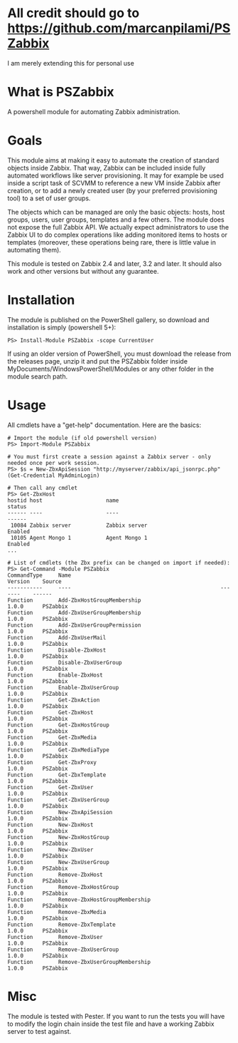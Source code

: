# All credit should go to https://github.com/marcanpilami/PSZabbix
I am merely extending this for personal use


# What is PSZabbix

A powershell module for automating Zabbix administration.

# Goals

This module aims at making it easy to automate the creation of standard 
objects inside Zabbix. That way, Zabbix can be included inside fully 
automated workflows like server provisioning. It may for example be used 
inside a script task of SCVMM to reference a new VM inside Zabbix after 
creation, or to add a newly created user (by your preferred provisioning 
tool) to a set of user groups.

The objects which can be managed are only the basic objects: hosts, host 
groups, users, user groups, templates and a few others. The module does not
expose the full Zabbix API. We actually expect administrators to use the
Zabbix UI to do complex operations like adding monitored items to hosts or
templates (moreover, these operations being rare, there is little value in
automating them). 

This module is tested on Zabbix 2.4 and later, 3.2 and later. It should 
also work and other versions but without any guarantee.

# Installation

The module is published on the PowerShell gallery, so download and installation is simply (powershell 5+):

```
PS> Install-Module PSZabbix -scope CurrentUser
```

If using an older version of PowerShell, you must download the release from the releases page, unzip it 
and put the PSZabbix folder inside MyDocuments/WindowsPowerShell/Modules or any other folder in the module 
search path.

# Usage

All cmdlets have a "get-help" documentation. Here are the basics:

```
# Import the module (if old powershell version)
PS> Import-Module PSZabbix

# You must first create a session against a Zabbix server - only needed once per work session.
PS> $s = New-ZbxApiSession "http://myserver/zabbix/api_jsonrpc.php" (Get-Credential MyAdminLogin)

# Then call any cmdlet
PS> Get-ZbxHost
hostid host                    name                                        status
------ ----                    ----                                        ------
 10084 Zabbix server           Zabbix server                               Enabled
 10105 Agent Mongo 1           Agent Mongo 1                               Enabled
...

# List of cmdlets (the Zbx prefix can be changed on import if needed):
PS> Get-Command -Module PSZabbix
CommandType     Name                                               Version    Source
-----------     ----                                               -------    ------
Function        Add-ZbxHostGroupMembership                         1.0.0      PSZabbix
Function        Add-ZbxUserGroupMembership                         1.0.0      PSZabbix
Function        Add-ZbxUserGroupPermission                         1.0.0      PSZabbix
Function        Add-ZbxUserMail                                    1.0.0      PSZabbix
Function        Disable-ZbxHost                                    1.0.0      PSZabbix
Function        Disable-ZbxUserGroup                               1.0.0      PSZabbix
Function        Enable-ZbxHost                                     1.0.0      PSZabbix
Function        Enable-ZbxUserGroup                                1.0.0      PSZabbix
Function        Get-ZbxAction                                      1.0.0      PSZabbix
Function        Get-ZbxHost                                        1.0.0      PSZabbix
Function        Get-ZbxHostGroup                                   1.0.0      PSZabbix
Function        Get-ZbxMedia                                       1.0.0      PSZabbix
Function        Get-ZbxMediaType                                   1.0.0      PSZabbix
Function        Get-ZbxProxy                                       1.0.0      PSZabbix
Function        Get-ZbxTemplate                                    1.0.0      PSZabbix
Function        Get-ZbxUser                                        1.0.0      PSZabbix
Function        Get-ZbxUserGroup                                   1.0.0      PSZabbix
Function        New-ZbxApiSession                                  1.0.0      PSZabbix
Function        New-ZbxHost                                        1.0.0      PSZabbix
Function        New-ZbxHostGroup                                   1.0.0      PSZabbix
Function        New-ZbxUser                                        1.0.0      PSZabbix
Function        New-ZbxUserGroup                                   1.0.0      PSZabbix
Function        Remove-ZbxHost                                     1.0.0      PSZabbix
Function        Remove-ZbxHostGroup                                1.0.0      PSZabbix
Function        Remove-ZbxHostGroupMembership                      1.0.0      PSZabbix
Function        Remove-ZbxMedia                                    1.0.0      PSZabbix
Function        Remove-ZbxTemplate                                 1.0.0      PSZabbix
Function        Remove-ZbxUser                                     1.0.0      PSZabbix
Function        Remove-ZbxUserGroup                                1.0.0      PSZabbix
Function        Remove-ZbxUserGroupMembership                      1.0.0      PSZabbix
```

# Misc

The module is tested with Pester. If you want to run the tests you will have to modify the login chain inside the test file
and have a working Zabbix server to test against.